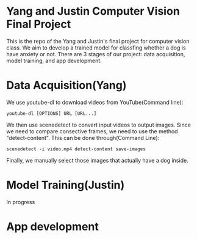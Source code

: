 # Yang and Justin Computer Vision Final Project
This is the repo of the Yang and Justin's final project for computer vision class. We aim to develop a trained model for classfing whether a dog is have anxiety or not. There are 3 stages of our project: data acquisition, model training, and app development.

# Data Acquisition(Yang)
We use youtube-dl to download videos from YouTube(Command line):

```
youtube-dl [OPTIONS] URL [URL...]
```


We then use scenedetect to convert input videos to output images. Since we need to compare consective frames, we need to use the method "detect-content". This can be done through(Command Line):
```
scenedetect -i video.mp4 detect-content save-images
```

Finally, we manually select those images that actually have a dog inside.

# Model Training(Justin)
In progress

# App development
